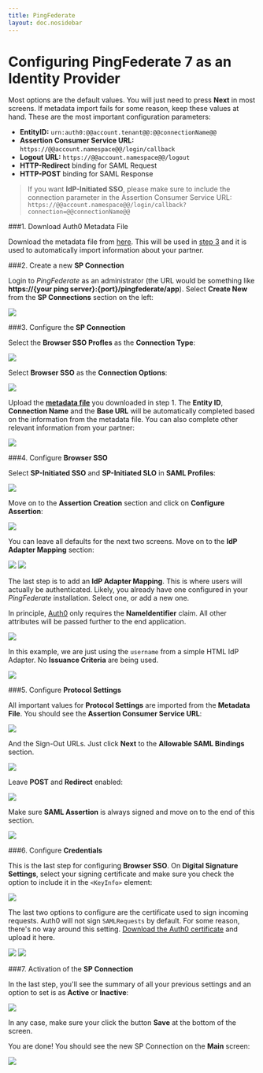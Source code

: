 ```yaml
---
title: PingFederate
layout: doc.nosidebar
---
```

# Configuring PingFederate 7 as an Identity Provider

Most options are the default values. You will just need to press __Next__ in most screens. If metadata import fails for some reason, keep these values at hand. These are the most important configuration parameters:

* __EntityID:__ `urn:auth0:@@account.tenant@@:@@connectionName@@`
* __Assertion Consumer Service URL:__ `https://@@account.namespace@@/login/callback`
* __Logout URL:__ `https://@@account.namespace@@/logout`
* __HTTP-Redirect__ binding for SAML Request
* __HTTP-POST__ binding for SAML Response

> If you want **IdP-Initiated SSO**, please make sure to include the connection parameter in the Assertion Consumer Service URL: `https://@@account.namespace@@/login/callback?connection=@@connectionName@@`

###1. Download Auth0 Metadata File

Download the metadata file from [here](https://@@account.namespace@@/samlp/metadata?connection=@@connectionName@@). This will be used in [step 3](ping7#3) and it is used to automatically import information about your partner.

###2. Create a new __SP Connection__

Login to _PingFederate_ as an administrator (the URL would be something like __https://{your ping server}:{port}/pingfederate/app__). Select __Create New__ from the __SP Connections__ section on the left:

![](../media/articles/ping7/ping-1.png)

###3. Configure the __SP Connection__

Select the __Browser SSO Profles__ as the __Connection Type__:

![](../media/articles/ping7/ping-2.png)

Select __Browser SSO__ as the __Connection Options__:

![](../media/articles/ping7/ping-3.png)

Upload the [__metadata file__](https://@@account.namespace@@/samlp/metadata?connection=@@connectionName@@) you downloaded in step 1. The __Entity ID__, __Connection Name__ and the __Base URL__ will be automatically completed based on the information from the metadata file. You can also complete other relevant information from your partner:

![](../media/articles/ping7/ping-4.png)

###4. Configure __Browser SSO__

Select __SP-Initiated SSO__ and __SP-Initiated SLO__ in __SAML Profiles__:

![](../media/articles/ping7/ping-5.png)

Move on to the __Assertion Creation__ section and click on __Configure Assertion__:

![](../media/articles/ping7/ping-6.png)

You can leave all defaults for the next two screens. Move on to the __IdP Adapter Mapping__ section:

![](../media/articles/ping7/ping-7.png)
![](../media/articles/ping7/ping-8.png)

The last step is to add an __IdP Adapter Mapping__. This is where users will actually be authenticated. Likely, you already have one configured in your _PingFederate_ installation. Select one, or add a new one.

In principle, [Auth0](http://auth0.com) only requires the __NameIdentifier__ claim. All other  attributes will be passed further to the end application.

![](../media/articles/ping7/ping-9.png)

In this example, we are just using the `username` from a simple HTML IdP Adapter. No __Issuance Criteria__ are being used.

![](../media/articles/ping7/ping-10.png)

###5. Configure __Protocol Settings__

All important values for __Protocol Settings__ are imported from the __Metadata File__. You should see the __Assertion Consumer Service URL__:

![](../media/articles/ping7/ping-11.png)

And the Sign-Out URLs. Just click __Next__ to the __Allowable SAML Bindings__ section.

![](../media/articles/ping7/ping-12.png)

Leave __POST__ and __Redirect__ enabled:

![](../media/articles/ping7/ping-13.png)

Make sure __SAML Assertion__ is always signed and move on to the end of this section.

![](../media/articles/ping7/ping-14.png)


###6. Configure __Credentials__

This is the last step for configuring __Browser SSO__. On __Digital Signature Settings__, select your signing certificate and make sure you check the option to include it in the `<KeyInfo>` element:

![](../media/articles/ping7/ping-15.png)

The last two options to configure are the certificate used to sign incoming requests. Auth0 will not sign `SAMLRequests` by default. For some reason, there's no way around this setting. [Download the Auth0 certificate](https://@@account.tenant@@.auth0.com/pem) and upload it here.

![](../media/articles/ping7/ping-16.png)
![](../media/articles/ping7/ping-17.png)

###7. Activation of the __SP Connection__

In the last step, you'll see the summary of all your previous settings and an option to set is as __Active__ or __Inactive__:

![](../media/articles/ping7/ping-18.png)

In any case, make sure your click the button __Save__ at the bottom of the screen.

You are done! You should see the new SP Connection on the __Main__ screen:

![](../media/articles/ping7/ping-19.png)
